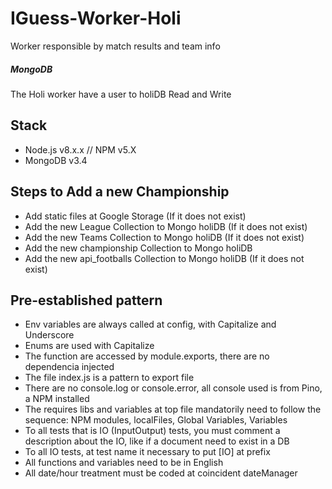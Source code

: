 # IGuess-Worker-Holi
Worker responsible by match results and team info

##### MongoDB
The Holi worker have a user to holiDB Read and Write

## Stack
* Node.js v8.x.x // NPM v5.X
* MongoDB v3.4

## Steps to Add a new Championship
* Add static files at Google Storage (If it does not exist)
* Add the new League Collection to Mongo holiDB (If it does not exist)
* Add the new Teams Collection to Mongo holiDB (If it does not exist)
* Add the new championship Collection to Mongo holiDB
* Add the new api_footballs Collection to Mongo holiDB (If it does not exist)

## Pre-established pattern 
* Env variables are always called at config, with Capitalize and Underscore
* Enums are used with Capitalize
* The function are accessed by module.exports, there are no dependencia injected
* The file index.js is a pattern to export file
* There are no console.log or console.error, all console used is from Pino, a NPM installed
* The requires libs and variables at top file mandatorily need to follow the sequence: NPM modules, localFiles, Global Variables, Variables
* To all tests that is IO (InputOutput) tests, you must comment a description about the IO, like if a document need to exist in a DB
* To all IO tests, at test name it necessary to put [IO] at prefix
* All functions and variables need to be in English
* All date/hour treatment must be coded at coincident dateManager